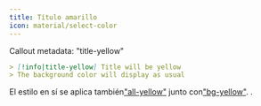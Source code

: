 ```yaml
---
title: Título amarillo
icon: material/select-color
---
```


Callout metadata: "title-yellow"

```md
> [!info|title-yellow] Title will be yellow
> The background color will display as usual
```

El estilo en sí se aplica también["all-yellow"](../combined-styling/page-9.md)
junto con["bg-yellow"](../bg-styling/page-9.md).
.

